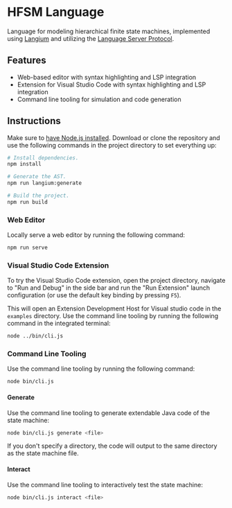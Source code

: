 # HFSM Language

Language for modeling hierarchical finite state machines, implemented using
[Langium](https://langium.org) and utilizing the
[Language Server Protocol](https://microsoft.github.io/language-server-protocol/).

## Features

-   Web-based editor with syntax highlighting and LSP integration
-   Extension for Visual Studio Code with syntax highlighting and LSP integration
-   Command line tooling for simulation and code generation

## Instructions

Make sure to [have Node.js installed](https://nodejs.org/en/download). Download
or clone the repository and use the following commands in the project directory
to set everything up:

```sh
# Install dependencies.
npm install

# Generate the AST.
npm run langium:generate

# Build the project.
npm run build
```

### Web Editor

Locally serve a web editor by running the following command:

```sh
npm run serve
```

### Visual Studio Code Extension

To try the Visual Studio Code extension, open the project directory, navigate to
"Run and Debug" in the side bar and run the "Run Extension" launch configuration
(or use the default key binding by pressing `F5`).

This will open an Extension Development Host for Visual studio code in the
`examples` directory. Use the command line tooling by running the following
command in the integrated terminal:

```sh
node ../bin/cli.js
```

### Command Line Tooling

Use the command line tooling by running the following command:

```sh
node bin/cli.js
```

#### Generate

Use the command line tooling to generate extendable Java code of the state
machine:

```sh
node bin/cli.js generate <file>
```

If you don't specify a directory, the code will output to the same directory as
the state machine file.

#### Interact

Use the command line tooling to interactively test the state machine:

```sh
node bin/cli.js interact <file>
```
